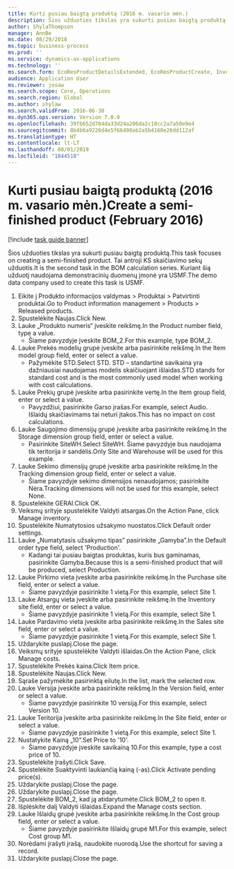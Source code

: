 ```yaml
---
title: Kurti pusiau baigtą produktą (2016 m. vasario mėn.)
description: Šios užduoties tikslas yra sukurti pusiau baigtą produktą.
author: ShylaThompson
manager: AnnBe
ms.date: 08/29/2018
ms.topic: business-process
ms.prod: ''
ms.service: dynamics-ax-applications
ms.technology: ''
ms.search.form: EcoResProductDetailsExtended, EcoResProductCreate, InventItemOrderSetup, InventItemPrice
audience: Application User
ms.reviewer: josaw
ms.search.scope: Core, Operations
ms.search.region: Global
ms.author: shylaw
ms.search.validFrom: 2016-06-30
ms.dyn365.ops.version: Version 7.0.0
ms.openlocfilehash: 39fb652d704da33d24a206da2c18cc2a7a50e9e4
ms.sourcegitcommit: 8b4b6a9226d4e5f66498ab2a5b4160e26dd112af
ms.translationtype: HT
ms.contentlocale: lt-LT
ms.lasthandoff: 08/01/2019
ms.locfileid: "1844518"
---
```

# <a name="create-a-semi-finished-product-february-2016"></a><span data-ttu-id="932d3-103">Kurti pusiau baigtą produktą (2016 m. vasario mėn.)</span><span class="sxs-lookup"><span data-stu-id="932d3-103">Create a semi-finished product (February 2016)</span></span>

[!include [task guide banner](../../includes/task-guide-banner.md)]

<span data-ttu-id="932d3-104">Šios užduoties tikslas yra sukurti pusiau baigtą produktą.</span><span class="sxs-lookup"><span data-stu-id="932d3-104">This task focuses on creating a semi-finished product.</span></span> <span data-ttu-id="932d3-105">Tai antroji KS skaičiavimo sekų užduotis.</span><span class="sxs-lookup"><span data-stu-id="932d3-105">It is the second task in the BOM calculation series.</span></span> <span data-ttu-id="932d3-106">Kuriant šią užduotį naudojama demonstracinių duomenų įmonė yra USMF.</span><span class="sxs-lookup"><span data-stu-id="932d3-106">The demo data company used to create this task is USMF.</span></span>

1. <span data-ttu-id="932d3-107">Eikite į Produkto informacijos valdymas > Produktai > Patvirtinti produktai.</span><span class="sxs-lookup"><span data-stu-id="932d3-107">Go to Product information management > Products > Released products.</span></span>
2. <span data-ttu-id="932d3-108">Spustelėkite Naujas.</span><span class="sxs-lookup"><span data-stu-id="932d3-108">Click New.</span></span>
3. <span data-ttu-id="932d3-109">Lauke „Produkto numeris“ įveskite reikšmę.</span><span class="sxs-lookup"><span data-stu-id="932d3-109">In the Product number field, type a value.</span></span>
    * <span data-ttu-id="932d3-110">Šiame pavyzdyje įveskite BOM_2.</span><span class="sxs-lookup"><span data-stu-id="932d3-110">For this example, type BOM_2.</span></span>  
4. <span data-ttu-id="932d3-111">Lauke Prekės modelių grupė įveskite arba pasirinkite reikšmę.</span><span class="sxs-lookup"><span data-stu-id="932d3-111">In the Item model group field, enter or select a value.</span></span>
    * <span data-ttu-id="932d3-112">Pažymėkite STD.</span><span class="sxs-lookup"><span data-stu-id="932d3-112">Select STD.</span></span> <span data-ttu-id="932d3-113">STD – standartinė savikaina yra dažniausiai naudojamas modelis skaičiuojant išlaidas.</span><span class="sxs-lookup"><span data-stu-id="932d3-113">STD stands for standard cost and is the most commonly used model when working with cost calculations.</span></span>  
5. <span data-ttu-id="932d3-114">Lauke Prekių grupė įveskite arba pasirinkite vertę.</span><span class="sxs-lookup"><span data-stu-id="932d3-114">In the Item group field, enter or select a value.</span></span>
    * <span data-ttu-id="932d3-115">Pavyzdžiui, pasirinkite Garso įrašas.</span><span class="sxs-lookup"><span data-stu-id="932d3-115">For example, select Audio.</span></span> <span data-ttu-id="932d3-116">Išlaidų skaičiavimams tai neturi įtakos.</span><span class="sxs-lookup"><span data-stu-id="932d3-116">This has no impact on cost calculations.</span></span>  
6. <span data-ttu-id="932d3-117">Lauke Saugojimo dimensijų grupė įveskite arba pasirinkite reikšmę.</span><span class="sxs-lookup"><span data-stu-id="932d3-117">In the Storage dimension group field, enter or select a value.</span></span>
    * <span data-ttu-id="932d3-118">Pasirinkite SiteWH.</span><span class="sxs-lookup"><span data-stu-id="932d3-118">Select SiteWH.</span></span> <span data-ttu-id="932d3-119">Šiame pavyzdyje bus naudojama tik teritorija ir sandėlis.</span><span class="sxs-lookup"><span data-stu-id="932d3-119">Only Site and Warehouse will be used for this example.</span></span>  
7. <span data-ttu-id="932d3-120">Lauke Sekimo dimensijų grupė įveskite arba pasirinkite reikšmę.</span><span class="sxs-lookup"><span data-stu-id="932d3-120">In the Tracking dimension group field, enter or select a value.</span></span>
    * <span data-ttu-id="932d3-121">Šiame pavyzdyje sekimo dimensijos nenaudojamos; pasirinkite Nėra.</span><span class="sxs-lookup"><span data-stu-id="932d3-121">Tracking dimensions will not be used for this example, select None.</span></span>  
8. <span data-ttu-id="932d3-122">Spustelėkite GERAI.</span><span class="sxs-lookup"><span data-stu-id="932d3-122">Click OK.</span></span>
9. <span data-ttu-id="932d3-123">Veiksmų srityje spustelėkite Valdyti atsargas.</span><span class="sxs-lookup"><span data-stu-id="932d3-123">On the Action Pane, click Manage inventory.</span></span>
10. <span data-ttu-id="932d3-124">Spustelėkite Numatytosios užsakymo nuostatos.</span><span class="sxs-lookup"><span data-stu-id="932d3-124">Click Default order settings.</span></span>
11. <span data-ttu-id="932d3-125">Lauke „Numatytasis užsakymo tipas” pasirinkite „Gamyba”.</span><span class="sxs-lookup"><span data-stu-id="932d3-125">In the Default order type field, select 'Production'.</span></span>
    * <span data-ttu-id="932d3-126">Kadangi tai pusiau baigtas produktas, kuris bus gaminamas, pasirinkite Gamyba.</span><span class="sxs-lookup"><span data-stu-id="932d3-126">Because this is a semi-finished product that will be produced, select Production.</span></span>  
12. <span data-ttu-id="932d3-127">Lauke Pirkimo vieta įveskite arba pasirinkite reikšmę.</span><span class="sxs-lookup"><span data-stu-id="932d3-127">In the Purchase site field, enter or select a value.</span></span>
    * <span data-ttu-id="932d3-128">Šiame pavyzdyje pasirinkite 1 vietą.</span><span class="sxs-lookup"><span data-stu-id="932d3-128">For this example, select Site 1.</span></span>  
13. <span data-ttu-id="932d3-129">Lauke Atsargų vieta įveskite arba pasirinkite reikšmę.</span><span class="sxs-lookup"><span data-stu-id="932d3-129">In the Inventory site field, enter or select a value.</span></span>
    * <span data-ttu-id="932d3-130">Šiame pavyzdyje pasirinkite 1 vietą.</span><span class="sxs-lookup"><span data-stu-id="932d3-130">For this example, select Site 1.</span></span>  
14. <span data-ttu-id="932d3-131">Lauke Pardavimo vieta įveskite arba pasirinkite reikšmę.</span><span class="sxs-lookup"><span data-stu-id="932d3-131">In the Sales site field, enter or select a value.</span></span>
    * <span data-ttu-id="932d3-132">Šiame pavyzdyje pasirinkite 1 vietą.</span><span class="sxs-lookup"><span data-stu-id="932d3-132">For this example, select Site 1.</span></span>  
15. <span data-ttu-id="932d3-133">Uždarykite puslapį.</span><span class="sxs-lookup"><span data-stu-id="932d3-133">Close the page.</span></span>
16. <span data-ttu-id="932d3-134">Veiksmų srityje spustelėkite Valdyti išlaidas.</span><span class="sxs-lookup"><span data-stu-id="932d3-134">On the Action Pane, click Manage costs.</span></span>
17. <span data-ttu-id="932d3-135">Spustelėkite Prekės kaina.</span><span class="sxs-lookup"><span data-stu-id="932d3-135">Click Item price.</span></span>
18. <span data-ttu-id="932d3-136">Spustelėkite Naujas.</span><span class="sxs-lookup"><span data-stu-id="932d3-136">Click New.</span></span>
19. <span data-ttu-id="932d3-137">Sąraše pažymėkite pasirinktą eilutę.</span><span class="sxs-lookup"><span data-stu-id="932d3-137">In the list, mark the selected row.</span></span>
20. <span data-ttu-id="932d3-138">Lauke Versija įveskite arba pasirinkite reikšmę.</span><span class="sxs-lookup"><span data-stu-id="932d3-138">In the Version field, enter or select a value.</span></span>
    * <span data-ttu-id="932d3-139">Šiame pavyzdyje pasirinkite 10 versiją.</span><span class="sxs-lookup"><span data-stu-id="932d3-139">For this example, select Version 10.</span></span>  
21. <span data-ttu-id="932d3-140">Lauke Teritorija įveskite arba pasirinkite reikšmę.</span><span class="sxs-lookup"><span data-stu-id="932d3-140">In the Site field, enter or select a value.</span></span>
    * <span data-ttu-id="932d3-141">Šiame pavyzdyje pasirinkite 1 vietą.</span><span class="sxs-lookup"><span data-stu-id="932d3-141">For this example, select Site 1.</span></span>  
22. <span data-ttu-id="932d3-142">Nustatykite Kainą „10”.</span><span class="sxs-lookup"><span data-stu-id="932d3-142">Set Price to '10'.</span></span>
    * <span data-ttu-id="932d3-143">Šiame pavyzdyje įveskite savikainą 10.</span><span class="sxs-lookup"><span data-stu-id="932d3-143">For this example, type a cost price of 10.</span></span>  
23. <span data-ttu-id="932d3-144">Spustelėkite Įrašyti.</span><span class="sxs-lookup"><span data-stu-id="932d3-144">Click Save.</span></span>
24. <span data-ttu-id="932d3-145">Spustelėkite Suaktyvinti laukiančią kainą (-as).</span><span class="sxs-lookup"><span data-stu-id="932d3-145">Click Activate pending price(s).</span></span>
25. <span data-ttu-id="932d3-146">Uždarykite puslapį.</span><span class="sxs-lookup"><span data-stu-id="932d3-146">Close the page.</span></span>
26. <span data-ttu-id="932d3-147">Uždarykite puslapį.</span><span class="sxs-lookup"><span data-stu-id="932d3-147">Close the page.</span></span>
27. <span data-ttu-id="932d3-148">Spustelėkite BOM_2, kad ją atidarytumėte.</span><span class="sxs-lookup"><span data-stu-id="932d3-148">Click BOM_2 to open it.</span></span>
28. <span data-ttu-id="932d3-149">Išplėskite dalį Valdyti išlaidas.</span><span class="sxs-lookup"><span data-stu-id="932d3-149">Expand the Manage costs section.</span></span>
29. <span data-ttu-id="932d3-150">Lauke Išlaidų grupė įveskite arba pasirinkite reikšmę.</span><span class="sxs-lookup"><span data-stu-id="932d3-150">In the Cost group field, enter or select a value.</span></span>
    * <span data-ttu-id="932d3-151">Šiame pavyzdyje pasirinkite Išlaidų grupė M1.</span><span class="sxs-lookup"><span data-stu-id="932d3-151">For this example, select Cost group M1.</span></span>  
30. <span data-ttu-id="932d3-152">Norėdami įrašyti įrašą, naudokite nuorodą.</span><span class="sxs-lookup"><span data-stu-id="932d3-152">Use the shortcut for saving a record.</span></span>
31. <span data-ttu-id="932d3-153">Uždarykite puslapį.</span><span class="sxs-lookup"><span data-stu-id="932d3-153">Close the page.</span></span>

